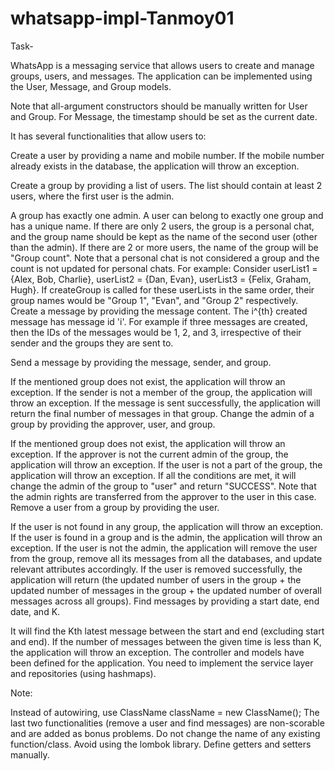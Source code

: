 # whatsapp-impl-Tanmoy01

Task-

WhatsApp is a messaging service that allows users to create and manage groups, users, and messages. The application can be implemented using the User, Message, and Group models.

Note that all-argument constructors should be manually written for User and Group. For Message, the timestamp should be set as the current date.

It has several functionalities that allow users to:

Create a user by providing a name and mobile number. If the mobile number already exists in the database, the application will throw an exception.

Create a group by providing a list of users. The list should contain at least 2 users, where the first user is the admin.

A group has exactly one admin.
A user can belong to exactly one group and has a unique name.
If there are only 2 users, the group is a personal chat, and the group name should be kept as the name of the second user (other than the admin).
If there are 2 or more users, the name of the group will be "Group count".
Note that a personal chat is not considered a group and the count is not updated for personal chats.
For example: Consider userList1 = {Alex, Bob, Charlie}, userList2 = {Dan, Evan}, userList3 = {Felix, Graham, Hugh}. If createGroup is called for these userLists in the same order, their group names would be "Group 1", "Evan", and "Group 2" respectively.
Create a message by providing the message content. The i^{th} created message has message id 'i'. For example if three messages are created, then the IDs of the messages would be 1, 2, and 3, irrespective of their sender and the groups they are sent to.

Send a message by providing the message, sender, and group.

If the mentioned group does not exist, the application will throw an exception.
If the sender is not a member of the group, the application will throw an exception.
If the message is sent successfully, the application will return the final number of messages in that group.
Change the admin of a group by providing the approver, user, and group.

If the mentioned group does not exist, the application will throw an exception.
If the approver is not the current admin of the group, the application will throw an exception.
If the user is not a part of the group, the application will throw an exception.
If all the conditions are met, it will change the admin of the group to "user" and return "SUCCESS". Note that the admin rights are transferred from the approver to the user in this case.
Remove a user from a group by providing the user.

If the user is not found in any group, the application will throw an exception.
If the user is found in a group and is the admin, the application will throw an exception.
If the user is not the admin, the application will remove the user from the group, remove all its messages from all the databases, and update relevant attributes accordingly.
If the user is removed successfully, the application will return (the updated number of users in the group + the updated number of messages in the group + the updated number of overall messages across all groups).
Find messages by providing a start date, end date, and K.

It will find the Kth latest message between the start and end (excluding start and end).
If the number of messages between the given time is less than K, the application will throw an exception.
The controller and models have been defined for the application. You need to implement the service layer and repositories (using hashmaps).

Note:

Instead of autowiring, use ClassName className = new ClassName();
The last two functionalities (remove a user and find messages) are non-scorable and are added as bonus problems.
Do not change the name of any existing function/class.
Avoid using the lombok library. Define getters and setters manually.
